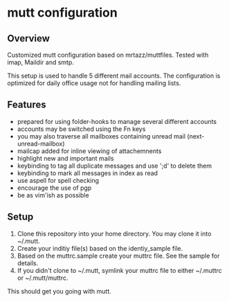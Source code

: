 # mutt configuration

## Overview
Customized mutt configuration based on mrtazz/muttfiles. Tested with imap,
Maildir and smtp.

This setup is used to handle 5 different mail accounts.
The configuration is optimized for daily office usage not for handling mailing
lists.

## Features
* prepared for using folder-hooks to manage several different accounts
 * accounts may be switched using the Fn keys
 * you may also traverse all mailboxes containing unread mail
   (next-unread-mailbox)
* mailcap added for inline viewing of attachemnents
* highlight new and important mails
* keybinding to tag all duplicate messages and use ';d' to delete them
* keybinding to mark all messages in index as read
* use aspell for spell checking
* encourage the use of pgp
* be as vim'ish as possible

## Setup
1. Clone this repository into your home directory. You may clone it into
   ~/.mutt.
2. Create your inditiy file(s) based on the identiy_sample file.
3. Based on the muttrc.sample create your muttrc file. See the sample for
   details.
4. If you didn't clone to ~/.mutt, symlink your muttrc file to either
   ~/.muttrc or ~/.mutt/muttrc.

This should get you going with mutt.
